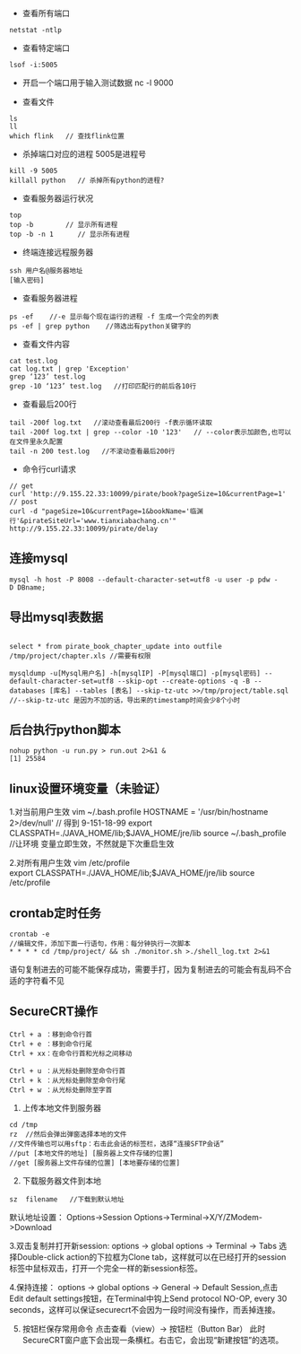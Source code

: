 - 查看所有端口
```
netstat -ntlp
```

- 查看特定端口
```
lsof -i:5005
```

- 开启一个端口用于输入测试数据
nc -l 9000

- 查看文件
```
ls
ll
which flink   // 查找flink位置
```

- 杀掉端口对应的进程 5005是进程号
```
kill -9 5005
killall python   // 杀掉所有python的进程?
```

- 查看服务器运行状况
```
top
top -b        // 显示所有进程
top -b -n 1      // 显示所有进程
```

- 终端连接远程服务器
```
ssh 用户名@服务器地址
[输入密码]
```

- 查看服务器进程
```
ps -ef    //-e 显示每个现在运行的进程 -f 生成一个完全的列表
ps -ef | grep python    //筛选出有python关键字的     
```

- 查看文件内容
```
cat test.log
cat log.txt | grep 'Exception'
grep ‘123’ test.log
grep -10 ‘123’ test.log   //打印匹配行的前后各10行
```

- 查看最后200行
```
tail -200f log.txt   //滚动查看最后200行 -f表示循环读取
tail -200f log.txt | grep --color -10 '123'   // --color表示加颜色,也可以在文件里永久配置
tail -n 200 test.log   //不滚动查看最后200行
```

- 命令行curl请求
```
// get
curl 'http://9.155.22.33:10099/pirate/book?pageSize=10&currentPage=1'
// post
curl -d "pageSize=10&currentPage=1&bookName='临渊行'&pirateSiteUrl='www.tianxiabachang.cn'" http://9.155.22.33:10099/pirate/delay
```

## 连接mysql
```
mysql -h host -P 8008 --default-character-set=utf8 -u user -p pdw -D DBname;
```

## 导出mysql表数据

```

select * from pirate_book_chapter_update into outfile /tmp/project/chapter.xls //需要有权限

mysqldump -u[Mysql用户名] -h[mysqlIP] -P[mysql端口] -p[mysql密码] --default-character-set=utf8 --skip-opt --create-options -q -B --databases [库名] --tables [表名] --skip-tz-utc >>/tmp/project/table.sql
//--skip-tz-utc 是因为不加的话，导出来的timestamp时间会少8个小时
```

## 后台执行python脚本
```
nohup python -u run.py > run.out 2>&1 &
[1] 25584
```

## linux设置环境变量（未验证）
1.对当前用户生效
vim ~/.bash.profile
HOSTNAME = '/usr/bin/hostname 2>/dev/null'   // 得到 9-151-18-99
export CLASSPATH=./JAVA_HOME/lib;$JAVA_HOME/jre/lib
source ~/.bash_profile    //让环境 变量立即生效，不然就是下次重启生效

2.对所有用户生效
vim /etc/profile    
export CLASSPATH=./JAVA_HOME/lib;$JAVA_HOME/jre/lib
source /etc/profile

## crontab定时任务
```
crontab -e
//编辑文件，添加下面一行语句，作用：每分钟执行一次脚本
* * * * cd /tmp/project/ && sh ./monitor.sh >./shell_log.txt 2>&1   
```
语句复制进去的可能不能保存成功，需要手打，因为复制进去的可能会有乱码不合适的字符看不见

## SecureCRT操作
```
Ctrl + a ：移到命令行首
Ctrl + e ：移到命令行尾
Ctrl + xx：在命令行首和光标之间移动

Ctrl + u ：从光标处删除至命令行首
Ctrl + k ：从光标处删除至命令行尾
Ctrl + w ：从光标处删除至字首
```

1.  上传本地文件到服务器
```
cd /tmp
rz  //然后会弹出弹窗选择本地的文件
//文件传输也可以用sftp：右击此会话的标签栏，选择“连接SFTP会话”
//put [本地文件的地址] [服务器上文件存储的位置]
//get [服务器上文件存储的位置] [本地要存储的位置]
```
2. 下载服务器文件到本地
```
sz  filename   //下载到默认地址
```
默认地址设置：
Options->Session Options->Terminal->X/Y/ZModem->Download

3.双击复制并打开新session:
options -> global options -> Terminal -> Tabs 选择Double-click action的下拉框为Clone tab，这样就可以在已经打开的session标签中鼠标双击，打开一个完全一样的新session标签。 

4.保持连接：
options -> global options -> General -> Default Session,点击Edit default settings按钮，在Terminal中钩上Send protocol NO-OP, every 30 seconds，这样可以保证securecrt不会因为一段时间没有操作，而丢掉连接。

5. 按钮栏保存常用命令
点击查看（view）-> 按钮栏（Button Bar）
此时SecureCRT窗户底下会出现一条横杠。右击它，会出现“新建按钮”的选项。

